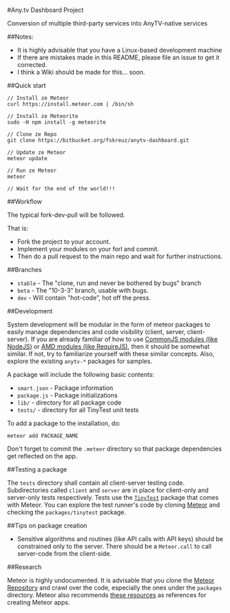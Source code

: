 #Any.tv Dashboard Project

Conversion of multiple third-party services into AnyTV-native services

##Notes:

- It is highly advisable that you have a Linux-based development machine
- If there are mistakes made in this README, please file an issue to get it corrected.
- I think a Wiki should be made for this... soon.

##Quick start

	// Install ze Meteor
	curl https://install.meteor.com | /bin/sh

	// Install ze Meteorite
	sudo -H npm install -g meteorite

	// Clone ze Repo
	git clone https://bitbucket.org/fskreuz/anytv-dashboard.git

	// Update ze Meteor
	meteor update

	// Run ze Meteor
	meteor

	// Wait for the end of the world!!!

##Workflow

The typical fork-dev-pull will be followed. 

That is: 

- Fork the project to your account. 
- Implement your modules on your forl and commit. 
- Then do a pull request to the main repo and wait for further instructions.

##Branches

- `stable` - The "clone, run and never be bothered by bugs" branch
- `beta` - The "10-3-3" branch, usable with bugs.
- `dev` - Will contain "hot-code", hot off the press. 

##Development

System development will be modular in the form of meteor packages to easily manage dependencies and code visibility (client, server, client-server). If you are already familiar of how to use [CommonJS modules (like NodeJS)](http://nodejs.org/api/modules.html) or [AMD modules (like RequireJS)](http://requirejs.org/), then it should be somewhat similar. If not, try to familiarize yourself with these similar concepts. Also, explore the existing `anytv-*` packages for samples.

A package will include the following basic contents:

- `smart.json` - Package information
- `package.js` - Package initializations
- `lib/` - directory for all package code
- `tests/` - directory for all TinyTest unit tests

To add a package to the installation, do:

    meteor add PACKAGE_NAME

Don't forget to commit the `.meteor` directory so that package dependencies get reflected on the app.

##Testing a package

The `tests` directory shall contain all client-server testing code. Subdirectories called `client` and `server` are in place for client-only and server-only tests respectively. Tests use the [`TinyTest`](https://www.eventedmind.com/posts/meteor-testing-packages-with-tinytest) package that comes with Meteor. You can explore the test runner's code by cloning [Meteor](https://github.com/meteor/meteor) and checking the `packages/tinytest` package.

##Tips on package creation

- Sensitive algorithms and routines (like API calls with API keys) should be constrained only to the server. There should be a `Meteor.call` to call server-code from the client-side.

##Research

Meteor is highly undocumented. It is advisable that you clone the [Meteor Repository](https://github.com/meteor/meteor) and crawl over the code, especially the ones under the `packages` directory. Meteor also recommends [these resources](http://docs.meteor.com/#resources) as references for creating Meteor apps.